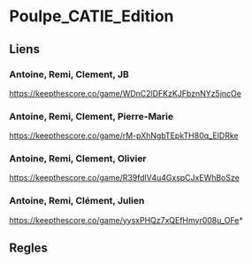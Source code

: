 # Poulpe_CATIE_Edition

## Liens 

### Antoine, Remi, Clement, JB
https://keepthescore.co/game/WDnC2lDFKzKJFbznNYz5jncOe
### Antoine, Remi, Clement, Pierre-Marie
https://keepthescore.co/game/rM-pXhNgbTEpkTH80q_EIDRke
### Antoine, Remi, Clement, Olivier
https://keepthescore.co/game/R39fdlV4u4GxspCJxEWhBoSze
### Antoine, Remi, Clément, Julien
https://keepthescore.co/game/yysxPHQz7xQEfHmyr008u_OFe*

## Regles



